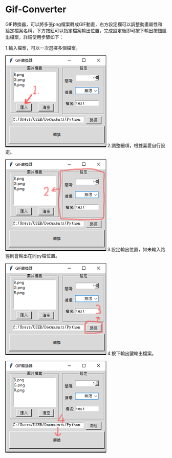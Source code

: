 # Gif-Converter

GIF轉換器，可以將多張png檔案轉成GIF動畫，右方設定欄可以調整動畫屬性和給定檔案名稱，下方按鈕可以指定檔案輸出位置，完成設定後即可按下輸出按鈕匯出檔案，詳細使用步驟如下：

1.輸入檔案，可以一次選擇多個檔案。

![image](https://github.com/Jerry45678/Gif-Converter/blob/main/Step/1.png)
2.調整細項，根據喜愛自行設定。

![image](https://github.com/Jerry45678/Gif-Converter/blob/main/Step/2.png)
3.設定輸出位置，如未輸入路徑則會輸出在同py檔位置。

![image](https://github.com/Jerry45678/Gif-Converter/blob/main/Step/3.png)
4.按下輸出鍵輸出檔案。

![image](https://github.com/Jerry45678/Gif-Converter/blob/main/Step/4.png)
